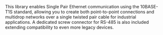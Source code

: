 <EssentialsColumn title="Suggested Libraries">

<EssentialElement title="Arduino 10BASE T1S" type="library" link="https://docs.arduino.cc/libraries/arduino_10base_t1s/">
This library enables Single Pair Ethernet communication using the 10BASE-T1S standard, allowing you to create both point-to-point connections and multidrop networks over a single twisted pair cable for industrial applications. A dedicated screw connector for RS-485 is also included extending compatibility to even more legacy devices.
</EssentialElement>

</EssentialsColumn>
